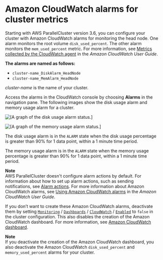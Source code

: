 # Amazon CloudWatch alarms for cluster metrics<a name="cloudwatch-alarms-v3"></a>

Starting with AWS ParallelCluster version 3\.6, you can configure your cluster with Amazon CloudWatch alarms for monitoring the head node\. One alarm monitors the root volume `disk_used_percent`\. The other alarm monitors the `mem_used_percent` metric\. For more information, see [Metrics collected by the CloudWatch agent](https://docs.aws.amazon.com/AmazonCloudWatch/latest/monitoring/metrics-collected-by-CloudWatch-agent.html) in the *Amazon CloudWatch User Guide*\.

**The alarms are named as follows:**
+ `cluster-name_DiskAlarm_HeadNode`
+ `cluster-name_MemAlarm_HeadNode`

*cluster\-name* is the name of your cluster\.

Access the alarms in the CloudWatch console by choosing **Alarms** in the navigation pane\. The following images show the disk usage alarm and memory usage alarm for a cluster\.

 ![\[A graph of the disk usage alarm status.\]](http://docs.aws.amazon.com/parallelcluster/latest/ug/images/CW-dash-alarm-disk.png) 

 ![\[A graph of the memory usage alarm status.\]](http://docs.aws.amazon.com/parallelcluster/latest/ug/images/CW-dash-alarm-mem.png) 

The disk usage alarm is in the `ALARM` state when the disk usage percentage is greater than 90% for 1 data point, within a 1 minute time period\.

The memory usage alarm is in the `ALARM` state when the memory usage percentage is greater than 90% for 1 data point, within a 1 minute time period\.

**Note**  
AWS ParallelCluster doesn't configure alarm actions by default\. For information about how to set up alarm actions, such as sending notifications, see [Alarm actions](https://docs.aws.amazon.com/AmazonCloudWatch/latest/monitoring/AlarmThatSendsEmail.html#alarms-and-actions)\. For more information about Amazon CloudWatch alarms, see [Using Amazon CloudWatch alarms](https://docs.aws.amazon.com/AmazonCloudWatch/latest/monitoring/AlarmThatSendsEmail.html) in the *Amazon CloudWatch User Guide*\.

If you don’t want to create these Amazon CloudWatch alarms, deactivate them by setting [`Monitoring`](Monitoring-v3.md) / [`Dashboards`](Monitoring-v3.md#yaml-Monitoring-Dashboards) / [`CloudWatch`](Monitoring-v3.md#yaml-Monitoring-Dashboard-CloudWatch) / [`Enabled`](Monitoring-v3.md#yaml-Monitoring-Dashboard-CloudWatch-Enabled) to `false` in the cluster configuration\. This also disables the creation of the Amazon CloudWatch dashboard\. For more information, see [Amazon CloudWatch dashboard](cloudwatch-dashboard-v3.md)\.

**Note**  
If you deactivate the creation of the Amazon CloudWatch dashboard, you also deactivate the Amazon CloudWatch `disk_used_percent` and `memory_used_percent` alarms for your cluster\.